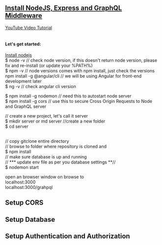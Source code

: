<h2><u>Install NodeJS, Express and GraphQL Middleware</u></h2>
<a href="https://youtu.be/_ucAQguh8BQ">YouTube Video Tutorial</a><br/><br/>
<h4>Let's get started:</h4>
<a href="https://nodejs.org/en/">Install nodejs</a><br />
$ node -v  // check node version, if this doesn't return node version, please fix and re-install (or update your %PATH%)<br />
$ npm -v // node versions comes with npm install, just check the versions<br />
npm install -g @angular/cli  // we will be using Angular for front-end development later<br />
$ ng -v // check angular cli version<br />

$ npm install -g nodemon // need this to autostart node server <br />
$ npm install -g cors // use this to secure Cross Origin Requests to Node and GraphQL server <br />

// create a new project, let's call it server<br />
$ mkdir server  or md server //create a new folder<br />
$ cd server <br /><br />

// copy gitclone entire directory<br />
// browse to folder where repository is cloned and<br />
$ npm install<br />
// make sure database is up and running<br />
// *** update env file as per you database settings **//<br />
$ nodemon start<br />

open an browser window on browse to<br />
 localhost:3000<br />
 localhost:3000/grahpql<br />

<h2>Setup CORS</h2>
<h2>Setup Database</h2>
<h2>Setup Authentication and Authorization</h2>
